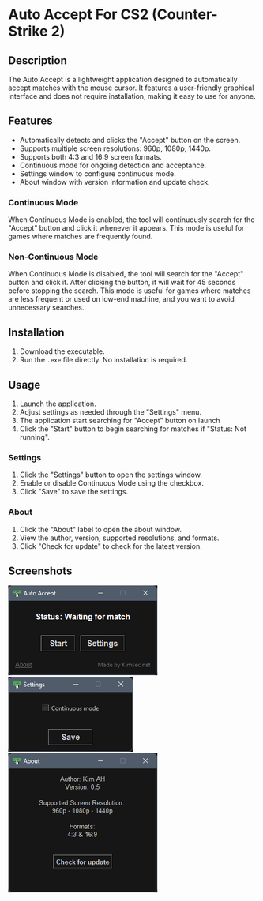 # Auto Accept For CS2 (Counter-Strike 2)

## Description
The Auto Accept is a lightweight application designed to automatically accept matches with the mouse cursor. It features a user-friendly graphical interface and does not require installation, making it easy to use for anyone.

## Features
- Automatically detects and clicks the "Accept" button on the screen.
- Supports multiple screen resolutions: 960p, 1080p, 1440p.
- Supports both 4:3 and 16:9 screen formats.
- Continuous mode for ongoing detection and acceptance.
- Settings window to configure continuous mode.
- About window with version information and update check.


### Continuous Mode

When Continuous Mode is enabled, the tool will continuously search for the "Accept" button and click it whenever it appears. This mode is useful for games where matches are frequently found.

### Non-Continuous Mode

When Continuous Mode is disabled, the tool will search for the "Accept" button and click it. After clicking the button, it will wait for 45 seconds before stopping the search. This mode is useful for games where matches are less frequent or used on low-end machine, and you want to avoid unnecessary searches.

## Installation
1. Download the executable.
2. Run the `.exe` file directly. No installation is required.

## Usage
1. Launch the application.
2. Adjust settings as needed through the "Settings" menu.
3. The application start searching for "Accept" button on launch
4. Click the "Start" button to begin searching for matches if "Status: Not running".

### Settings

1. Click the "Settings" button to open the settings window.
2. Enable or disable Continuous Mode using the checkbox.
3. Click "Save" to save the settings.

### About

1. Click the "About" label to open the about window.
2. View the author, version, supported resolutions, and formats.
3. Click "Check for update" to check for the latest version.

## Screenshots
![Main Window](Screenshots/main_window.png)
![Settings Window](Screenshots/settings_window.png)
![About Window](Screenshots/about_window.png)
